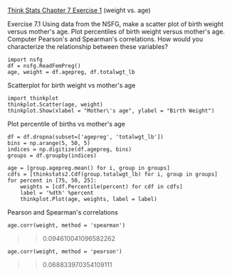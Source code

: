 [Think Stats Chapter 7 Exercise 1](http://greenteapress.com/thinkstats2/html/thinkstats2008.html#toc70) (weight vs. age)

Exercise 7.1 
Using data from the NSFG, make a scatter plot of birth weight versus mother's age. Plot percentiles of birth weight versus mother's age. Computer Pearson's and Spearman's correlations. How would you characterize the relationship between these variables?

```
import nsfg
df = nsfg.ReadFemPreg()
age, weight = df.agepreg, df.totalwgt_lb
```

Scatterplot for birth weight vs mother's age

```
import thinkplot
thinkplot.Scatter(age, weight)
thinkplot.Show(xlabel = "Mother\'s age", ylabel = "Birth Weight")
```

Plot percentile of births vs mother's age

```
df = df.dropna(subset=['agepreg', 'totalwgt_lb'])
bins = np.arange(5, 50, 5)
indices = np.digitize(df.agepreg, bins)
groups = df.groupby(indices)

age = [group.agepreg.mean() for i, group in groups]
cdfs = [thinkstats2.Cdf(group.totalwgt_lb) for i, group in groups]
for percent in [75, 50, 25]:
    weights = [cdf.Percentile(percent) for cdf in cdfs]
    label = '%dth' %percent
    thinkplot.Plot(age, weights, label = label) 
```

Pearson and Spearman's correlations

```
age.corr(weight, method = 'spearman')
```

>> 0.094610041096582262

```
age.corr(weight, method = 'pearson')
```

>> 0.068833970354109111